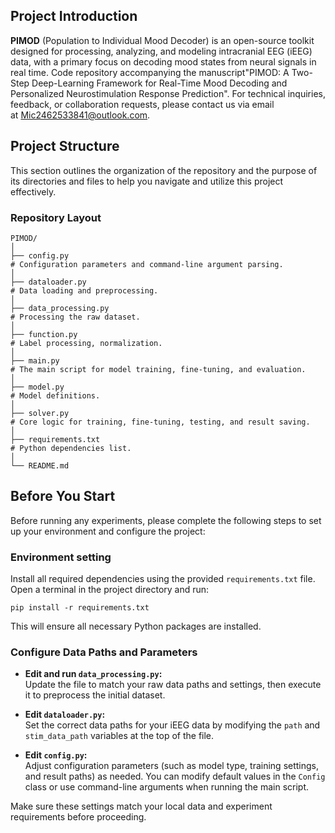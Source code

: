 ## Project Introduction

**PIMOD** (Population to Individual Mood Decoder) is an open-source toolkit designed for processing, analyzing, and modeling intracranial EEG (iEEG) data, with a primary focus on decoding mood states from neural signals in real time. Code repository accompanying the manuscript"PIMOD: A Two-Step Deep-Learning Framework for Real-Time Mood Decoding and Personalized Neurostimulation Response Prediction". For technical inquiries, feedback, or collaboration requests, please contact us via email at Mic2462533841@outlook.com.

## Project Structure

This section outlines the organization of the repository and the purpose of its directories and files to help you navigate and utilize this project effectively.

### Repository Layout

```plaintext
PIMOD/
│
├── config.py
# Configuration parameters and command-line argument parsing.
│
├── dataloader.py
# Data loading and preprocessing.
│
├── data_processing.py
# Processing the raw dataset.
│
├── function.py
# Label processing, normalization.
│
├── main.py
# The main script for model training, fine-tuning, and evaluation.
│
├── model.py
# Model definitions.
│
├── solver.py
# Core logic for training, fine-tuning, testing, and result saving.
│
├── requirements.txt
# Python dependencies list.
│
└── README.md
```


## Before You Start

Before running any experiments, please complete the following steps to set up your environment and configure the project:

###  Environment setting

Install all required dependencies using the provided `requirements.txt` file.  
Open a terminal in the project directory and run:

```
pip install -r requirements.txt
```

This will ensure all necessary Python packages are installed.

### Configure Data Paths and Parameters

- **Edit and run `data_processing.py`:**  
  Update the file to match your raw data paths and settings, then execute it to preprocess the initial dataset.

- **Edit `dataloader.py`:**  
  Set the correct data paths for your iEEG data by modifying the `path` and `stim_data_path` variables at the top of the file.

- **Edit `config.py`:**  
  Adjust configuration parameters (such as model type, training settings, and result paths) as needed. You can modify default values in the `Config` class or use command-line arguments when running the main script.

Make sure these settings match your local data and experiment requirements before proceeding.

